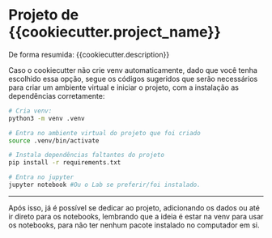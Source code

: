 # Projeto de {{cookiecutter.project_name}}

De forma resumida: {{cookiecutter.description}}

Caso o cookiecutter não crie venv automaticamente, dado que você tenha escolhido essa opção, segue os códigos sugeridos que serão necessários para criar um ambiente virtual e iniciar o projeto, com a instalação as dependências corretamente:

```bash
# Cria venv:
python3 -m venv .venv

# Entra no ambiente virtual do projeto que foi criado
source .venv/bin/activate

# Instala dependências faltantes do projeto
pip install -r requirements.txt

# Entra no jupyter 
jupyter notebook #Ou o Lab se preferir/foi instalado.
```

---

Após isso, já é possível se dedicar ao projeto, adicionando os dados ou até ir direto para os notebooks, lembrando que a ideia é estar na venv para usar os notebooks, para não ter nenhum pacote instalado no computador em si.